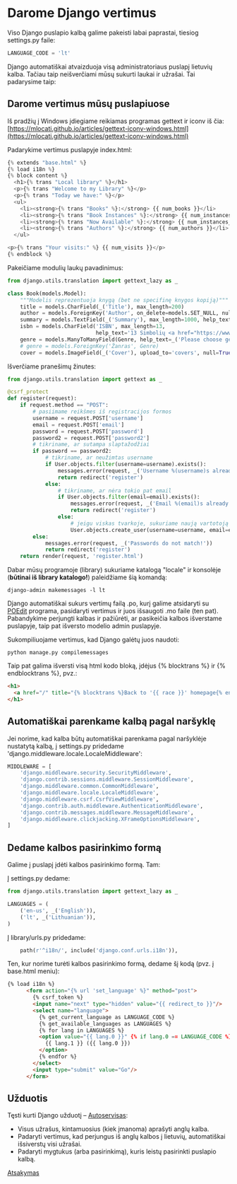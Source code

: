# Darome Django vertimus

Viso Django puslapio kalbą galime pakeisti labai paprastai, tiesiog settings.py faile:

```python
LANGUAGE_CODE = 'lt'
```

Django automatiškai atvaizduoja visą administratoriaus puslapį lietuvių kalba. Tačiau taip neišverčiami mūsų sukurti laukai ir užrašai. Tai padarysime taip:

## Darome vertimus mūsų puslapiuose

Iš pradžių į Windows įdiegiame reikiamas programas gettext ir iconv iš čia:
[https://mlocati.github.io/articles/gettext-iconv-windows.html](https://mlocati.github.io/articles/gettext-iconv-windows.html)

Padarykime vertimus puslapyje index.html:
```python
{% extends "base.html" %}
{% load i18n %}
{% block content %}
  <h1>{% trans "Local library" %}</h1>
  <p>{% trans "Welcome to my Library" %}</p>
  <p>{% trans "Today we have:" %}</p>
  <ul>
    <li><strong>{% trans "Books" %}:</strong> {{ num_books }}</li>
    <li><strong>{% trans "Book Instances" %}:</strong> {{ num_instances }}</li>
    <li><strong>{% trans "Now Available" %}:</strong> {{ num_instances_available }}</li>
    <li><strong>{% trans "Authors" %}:</strong> {{ num_authors }}</li>
  </ul>

<p>{% trans "Your visits:" %} {{ num_visits }}</p>
{% endblock %}
```

Pakeičiame modulių laukų pavadinimus:
```python
from django.utils.translation import gettext_lazy as _

class Book(models.Model):
    """Modelis reprezentuoja knygą (bet ne specifinę knygos kopiją)"""
    title = models.CharField(_('Title'), max_length=200)
    author = models.ForeignKey('Author', on_delete=models.SET_NULL, null=True, related_name='books')
    summary = models.TextField(_('Summary'), max_length=1000, help_text=_('Shot book summary'))
    isbn = models.CharField('ISBN', max_length=13,
                            help_text='13 Simbolių <a href="https://www.isbn-international.org/content/what-isbn">ISBN kodas</a>')
    genre = models.ManyToManyField(Genre, help_text=_('Please choose genres'))
    # genre = models.ForeignKey('Žanras', Genre)
    cover = models.ImageField(_('Cover'), upload_to='covers', null=True)
```

Išverčiame pranešimų žinutes:
```python
from django.utils.translation import gettext as _

@csrf_protect
def register(request):
    if request.method == "POST":
        # pasiimame reikšmes iš registracijos formos
        username = request.POST['username']
        email = request.POST['email']
        password = request.POST['password']
        password2 = request.POST['password2']
        # tikriname, ar sutampa slaptažodžiai
        if password == password2:
            # tikriname, ar neužimtas username
            if User.objects.filter(username=username).exists():
                messages.error(request, _('Username %(username)s already exists!' ) % {'username': username})
                return redirect('register')
            else:
                # tikriname, ar nėra tokio pat email
                if User.objects.filter(email=email).exists():
                    messages.error(request, _('Email %(email)s already exists!') % {'email': email})
                    return redirect('register')
                else:
                    # jeigu viskas tvarkoje, sukuriame naują vartotoją
                    User.objects.create_user(username=username, email=email, password=password)
        else:
            messages.error(request, _('Passwords do not match!'))
            return redirect('register')
    return render(request, 'register.html')
```

Dabar mūsų programoje (library) sukuriame katalogą "locale" ir konsolėje (**būtinai iš library katalogo!**) paleidžiame šią komandą:
```console
django-admin makemessages -l lt
```
Django automatiškai sukurs vertimų failą .po, kurį galime atsidaryti su [POEdit](https://poedit.net/) programa, pasidaryti vertimus ir juos išsaugoti .mo faile (ten pat). Pabandykime perjungti kalbas ir pažiūrėti, ar pasikeičia kalbos išverstame puslapyje, taip pat išversto modelio admin puslapyje.

Sukompiliuojame vertimus, kad Django galėtų juos naudoti:
```console
python manage.py compilemessages
```

Taip pat galima išversti visą html kodo bloką, įdėjus {% blocktrans %} ir {% endblocktrans %}, pvz.:

```html
<h1>
  <a href="/" title="{% blocktrans %}Back to '{{ race }}' homepage{% endblocktrans %}">{{ race }}</a>
</h1>
```

## Automatiškai parenkame kalbą pagal naršyklę

Jei norime, kad kalba būtų automatiškai parenkama pagal naršyklėje nustatytą kalbą, į settings.py pridedame 'django.middleware.locale.LocaleMiddleware':
```python
MIDDLEWARE = [
    'django.middleware.security.SecurityMiddleware',
    'django.contrib.sessions.middleware.SessionMiddleware',
    'django.middleware.common.CommonMiddleware',
    'django.middleware.locale.LocaleMiddleware',
    'django.middleware.csrf.CsrfViewMiddleware',
    'django.contrib.auth.middleware.AuthenticationMiddleware',
    'django.contrib.messages.middleware.MessageMiddleware',
    'django.middleware.clickjacking.XFrameOptionsMiddleware',
]
```

## Dedame kalbos pasirinkimo formą

Galime į puslapį įdėti kalbos pasirinkimo formą. Tam:

Į settings.py dedame:
```python
from django.utils.translation import gettext_lazy as _

LANGUAGES = (
    ('en-us', _('English')),
    ('lt', _('Lithuanian')),
)
```

Į library/urls.py pridedame:
```python
    path(r'^i18n/', include('django.conf.urls.i18n')),
```

Ten, kur norime turėti kalbos pasirinkimo formą, dedame šį kodą (pvz. į base.html meniu):

```html
{% load i18n %}
      <form action="{% url 'set_language' %}" method="post">
        {% csrf_token %}
        <input name="next" type="hidden" value="{{ redirect_to }}"/>
        <select name="language">
          {% get_current_language as LANGUAGE_CODE %}
          {% get_available_languages as LANGUAGES %}
          {% for lang in LANGUAGES %}
          <option value="{{ lang.0 }}" {% if lang.0 == LANGUAGE_CODE %} selected="selected" {% endif %}>
            {{ lang.1 }} ({{ lang.0 }})
          </option>
          {% endfor %}
        </select>
        <input type="submit" value="Go"/>
      </form>
```

 ## Užduotis
Tęsti kurti Django užduotį – [Autoservisas](https://github.com/robotautas/kursas/wiki/Django-u%C5%BEduotis:-Autoservisas):
* Visus užrašus, kintamuosius (kiek įmanoma) aprašyti anglų kalba.
* Padaryti vertimus, kad perjungus iš anglų kalbos į lietuvių, automatiškai išsiverstų visi užrašai.
* Padaryti mygtukus (arba pasirinkimą), kuris leistų pasirinkti puslapio kalbą.

[Atsakymas](https://github.com/DonatasNoreika/autoservisas)